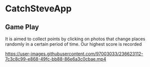 # CatchSteveApp

## Game Play
It is aimed to collect points by clicking on photos that change places randomly in a certain period of time. Our highest score is recorded



https://user-images.githubusercontent.com/97003033/236623112-7c3c8c99-e868-49fc-bb88-86e6a3c0cbae.mp4


